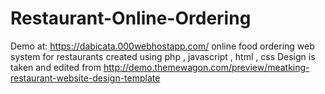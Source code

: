 # Restaurant-Online-Ordering
Demo at: https://dabicata.000webhostapp.com/
online food ordering web system for restaurants created using  php , javascript , html , css
Design is taken and edited from http://demo.themewagon.com/preview/meatking-restaurant-website-design-template
